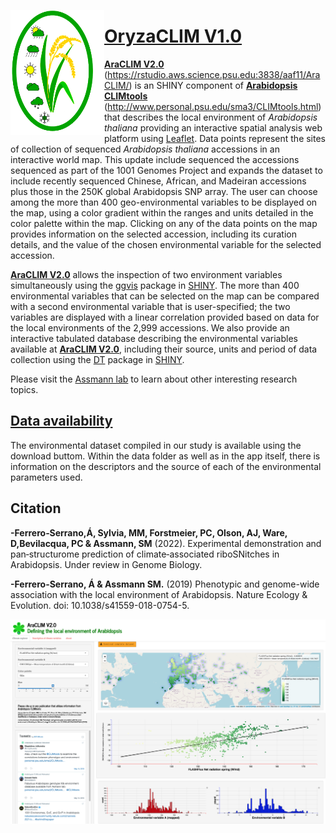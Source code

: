 [<img align="left" width="150" height="200" src="https://github.com/CLIMtools/OryzaCLIM/blob/main/www/OryzaCLIMlogo.png">](https://gramene.org/CLIMtools/oryza_v1.0/OryzaCLIM/ "OryzaCLIM")

# [OryzaCLIM V1.0](https://gramene.org/CLIMtools/oryza_v1.0/OryzaCLIM/ "AraCLIM V2.0")
[**AraCLIM V2.0**](https://gramene.org/CLIMtools/arabidopsis_v2.0/AraCLIM-V2//) (https://rstudio.aws.science.psu.edu:3838/aaf11/AraCLIM/) is an SHINY component of [**Arabidopsis CLIMtools**](http://www.CLIMtools.org) (http://www.personal.psu.edu/sma3/CLIMtools.html) that describes the local environment of *Arabidopsis thaliana* providing an interactive spatial analysis web platform using [Leaflet](https://rstudio.github.io/leaflet/shiny.html). Data points represent the sites of collection of sequenced *Arabidopsis thaliana* accessions in an interactive world map. This update include sequenced the accessions sequenced as part of the 1001 Genomes Project and expands the dataset to include recently sequenced Chinese, African, and Madeiran accessions plus those in the 250K global Arabidopsis SNP array. The user can choose among the more than 400 geo-environmental variables to be displayed on the map, using a color gradient within the ranges and units detailed in the color palette within the map. Clicking on any of the data points on the map provides information on the selected accession, including its curation details, and the value of the chosen environmental variable for the selected accession.

[**AraCLIM V2.0**](https://gramene.org/CLIMtools/arabidopsis_v2.0/AraCLIM-V2/) allows  the inspection of two environment variables simultaneously using the [ggvis](https://ggvis.rstudio.com/interactivity.html)  package in [SHINY](https://shiny.rstudio.com/). The more than 400 environmental variables that can be selected on the map can be compared with a second environmental variable that is user-specified; the two variables are displayed with a linear correlation provided based on data for the local environments of the 2,999 accessions. We also provide an interactive tabulated database describing the environmental variables available at [**AraCLIM V2.0**](https://rstudio.aws.science.psu.edu:3838/aaf11/AraCLIM/), including their source, units and period of data collection using the [DT](https://rstudio.github.io/DT/) package in [SHINY](https://shiny.rstudio.com/). 

Please visit the [Assmann lab](http://www.personal.psu.edu/sma3/) to learn about other interesting research topics.

## [Data availability](https://github.com/CLIMtools/AraCLIM-V2/tree/master/data)

The environmental dataset compiled in our study is available using the download buttom. Within the data folder as well as in the app itself, there is information on the descriptors and the source of each of the environmental parameters used. 

## Citation
**-Ferrero‑Serrano,Á, Sylvia, MM, Forstmeier, PC, Olson, AJ, Ware, D,Bevilacqua, PC & Assmann, SM** (2022). Experimental demonstration and pan‑structurome prediction of climate‑associated riboSNitches in Arabidopsis. Under review in Genome Biology.

**-Ferrero-Serrano, Á & Assmann SM.** (2019) Phenotypic and genome-wide association with the local environment of Arabidopsis. Nature Ecology & Evolution. doi: 10.1038/s41559-018-0754-5.


[<img align="left" src="https://github.com/CLIMtools/AraCLIM-V2/blob/main/www/Screen_Shot.png">](https://gramene.org/CLIMtools/arabidopsis_v2.0/AraCLIM-V2 "AraCLIM")
